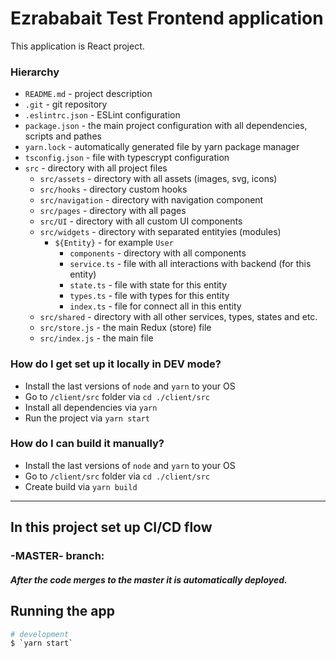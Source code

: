 # Ezrababait Test Frontend application

This application is React project.

### Hierarchy

- `README.md` - project description
- `.git` - git repository
- `.eslintrc.json` - ESLint configuration
- `package.json` - the main project configuration with all dependencies, scripts and pathes
- `yarn.lock` - automatically generated file by yarn package manager
- `tsconfig.json` - file with typescrypt configuration
- `src` - directory with all project files
  - `src/assets` - directory with all assets (images, svg, icons)
  - `src/hooks` - directory custom hooks
  - `src/navigation` - directory with navigation component
  - `src/pages` - directory with all pages
  - `src/UI` - directory with all custom UI components
  - `src/widgets` - directory with separated entityies (modules)
    - `${Entity}` - for example `User`
      - `components` - directory with all components
      - `service.ts` - file with all interactions with backend (for this entity)
      - `state.ts` - file with state for this entity
      - `types.ts` - file with types for this entity
      - `index.ts` - file for connect all in this entity
  - `src/shared` - directory with all other services, types, states and etc.
  - `src/store.js` - the main Redux (store) file
  - `src/index.js` - the main file

### How do I get set up it locally in DEV mode?

- Install the last versions of `node` and `yarn` to your OS
- Go to `/client/src` folder via `cd ./client/src`
- Install all dependencies via `yarn`
- Run the project via `yarn start`

### How do I can build it manually?

- Install the last versions of `node` and `yarn` to your OS
- Go to `/client/src` folder via `cd ./client/src`
- Create build via `yarn build`

---

## In this project set up CI/CD flow

### -MASTER- branch:

##### After the code merges to the master it is automatically deployed.

## Running the app

```bash
# development
$ `yarn start`
```
